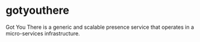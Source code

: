 # gotyouthere
Got You There is a generic and scalable presence service that operates in a micro-services infrastructure.
